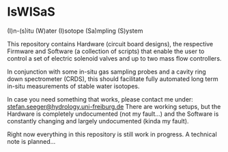# IsWISaS
(I)n-(s)itu (W)ater (I)sotope (Sa)mpling (S)ystem

This repository contains Hardware (circuit board designs), the respective Firmware and Software (a collection of scripts) that enable the user to control a set of electric solenoid valves and up to two mass flow controllers.

In conjunction with some in-situ gas sampling probes and a cavity ring down spectrometer (CRDS), this should facilitate fully automated long term in-situ measurements of stable water isotopes.

In case you need something that works, please contact me under: stefan.seeger@hydrology.uni-freiburg.de
There are working setups, but the Hardware is completely undocumented (not my fault...) and the Software is constantly changing and largely undocumented (kinda my fault).

Right now everything in this repository is still work in progress. A technical note is planned... 

